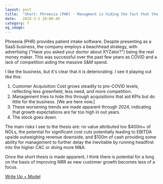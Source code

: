 ```yaml
---
layout: post
title:  "Short: Phreesia (PHR) - Managment is hiding the fact that the party's over."
date:   2024-3-1 10:00:40
category: f
og_image:
---
```


Phreesia (PHR) provides patient intake software. Despite presenting as a SaaS business, the company employs a beachhead strategy, with advertising ("Have you asked your doctor about XYZator?") being the real money maker. This was successful over the past few years as COVID and a lack of competition aiding the massive S&M spend.

I like the business, but it's clear that it is deteriorating. I see it playing out like this:
1. Customer Acquisition Cost grows steadily to pre-COVID levels, reflecting less greenfield, less need, and more competition.
2. Management tries to hide this through acquisitions that aid KPIs but do little for the business. [We are here now.]
3. These worsening trends are made apparent through 2024, indicating that growth expectations are far too high in out years.
4. The stock goes down.

The main risks I see to the thesis are: no value attributed too $400m+ of NOLs, the potential for significant cost cuts potentially leading to EBITDA upside outweighing revenue downside, and $100m of cash providing some ability for management to further delay the inevitable by running headfirst into the higher CAC or doing more M&A.

Once the short thesis is made apparent, I think there is potential for a long on the basis of improving NRR as new customer growth becomes less of a focus.

<a href="https://csahil.github.io/assets/PHR.pdf">Write Up + Model</a>
